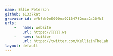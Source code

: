 ```yaml
---
name: Ellie Peterson
github: e1337kat
gravatar-id: efbfda0e5000ea021347f2caa2a28fb5
urls:
    -   name: website
        url: https://🍆💦🍑😩.ws
    -   name: twitter
        url: https://twitter.com/KellieinTheLab
layout: default
---
```

